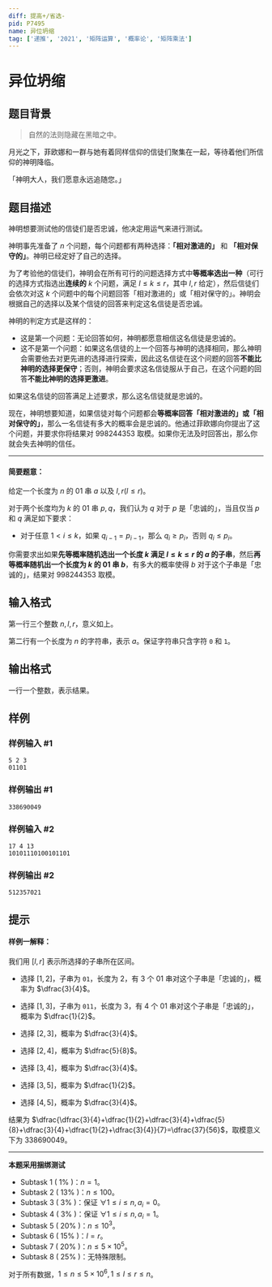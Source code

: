 ```yaml
---
diff: 提高+/省选-
pid: P7495
name: 异位坍缩
tag: ['递推', '2021', '矩阵运算', '概率论', '矩阵乘法']
---
```

# 异位坍缩
## 题目背景

>自然的法则隐藏在黑暗之中。

月光之下，菲欧娜和一群与她有着同样信仰的信徒们聚集在一起，等待着他们所信仰的神明降临。

「神明大人，我们愿意永远追随您。」
## 题目描述

神明想要测试他的信徒们是否忠诚，他决定用运气来进行测试。

神明事先准备了 $n$ 个问题，每个问题都有两种选择：**「相对激进的」** 和 **「相对保守的」**。神明已经定好了自己的选择。

为了考验他的信徒们，神明会在所有可行的问题选择方式中**等概率选出一种**（可行的选择方式指选出**连续的** $k$ 个问题，满足 $l\leq k\leq r$，其中 $l,r$ 给定），然后信徒们会依次对这 $k$ 个问题中的每个问题回答「相对激进的」或「相对保守的」。神明会根据自己的选择以及某个信徒的回答来判定这名信徒是否忠诚。

神明的判定方式是这样的：

+ 这是第一个问题：无论回答如何，神明都愿意相信这名信徒是忠诚的。
+ 这不是第一个问题：如果这名信徒的上一个回答与神明的选择相同，那么神明会需要他去对更先进的选择进行探索，因此这名信徒在这个问题的回答**不能比神明的选择更保守**；否则，神明会要求这名信徒服从于自己，在这个问题的回答**不能比神明的选择更激进**。

如果这名信徒的回答满足上述要求，那么这名信徒就是忠诚的。

现在，神明想要知道，如果信徒对每个问题都会**等概率回答「相对激进的」或「相对保守的」**，那么一名信徒有多大的概率会是忠诚的。他通过菲欧娜向你提出了这个问题，并要求你将结果对 $998244353$ 取模。如果你无法及时回答出，那么你就会失去神明的信任。

------------

#### 简要题意：

给定一个长度为 $n$ 的 01 串 $a$ 以及 $l,r(l\leq r)$。

对于两个长度均为 $k$ 的 01 串 $p,q$，我们认为 $q$ 对于 $p$ 是「忠诚的」，当且仅当 $p$ 和 $q$ 满足如下要求：

+ 对于任意 $1<i\leq k$，如果 $q_{i-1}=p_{i-1}$，那么 $q_i\geq p_i$，否则 $q_i\leq p_i$。

你需要求出如果**先等概率随机选出一个长度 $k$ 满足 $l\leq k\leq r$ 的 $a$ 的子串**，然后**再等概率随机出一个长度为 $k$ 的 01 串 $b$**，有多大的概率使得 $b$ 对于这个子串是「忠诚的」，结果对 $998244353$ 取模。
## 输入格式

第一行三个整数 $n,l,r$，意义如上。

第二行有一个长度为 $n$ 的字符串，表示 $a$。保证字符串只含字符 `0` 和 `1`。
## 输出格式

一行一个整数，表示结果。
## 样例

### 样例输入 #1
```
5 2 3
01101

```
### 样例输出 #1
```
338690049
```
### 样例输入 #2
```
17 4 13
10101110100101101

```
### 样例输出 #2
```
512357021
```
## 提示

#### 样例一解释：

我们用 $\left[l,r\right]$ 表示所选择的子串所在区间。

+ 选择 $\left[1,2\right]$，子串为 `01`，长度为 $2$，有 $3$ 个 01 串对这个子串是「忠诚的」，概率为 $\dfrac{3}{4}$。
+ 选择 $\left[1,3\right]$，子串为 `011`，长度为 $3$，有 $4$ 个 01 串对这个子串是「忠诚的」，概率为 $\dfrac{1}{2}$。
+ 选择 $\left[2,3\right]$，概率为 $\dfrac{3}{4}$。

+ 选择 $\left[2,4\right]$，概率为 $\dfrac{5}{8}$。
+ 选择 $\left[3,4\right]$，概率为 $\dfrac{3}{4}$。
+ 选择 $\left[3,5\right]$，概率为 $\dfrac{1}{2}$。
+ 选择 $\left[4,5\right]$，概率为 $\dfrac{3}{4}$。

结果为 $\dfrac{\dfrac{3}{4}+\dfrac{1}{2}+\dfrac{3}{4}+\dfrac{5}{8}+\dfrac{3}{4}+\dfrac{1}{2}+\dfrac{3}{4}}{7}=\dfrac{37}{56}$，取模意义下为 $338690049$。

------------

**本题采用捆绑测试**

+ Subtask 1 ( $1\%$ )：$n=1$。
+ Subtask 2 ( $13\%$ )：$n\leq100$。
+ Subtask 3 ( $3\%$ )：保证 $\forall1\leq i\leq n,a_i=0$。
+ Subtask 4 ( $3\%$ )：保证 $\forall1\leq i\leq n,a_i=1$。
+ Subtask 5 ( $20\%$ )：$n\leq10^3$。
+ Subtask 6 ( $15\%$ )：$l=r$。
+ Subtask 7 ( $20\%$ )：$n\leq 5\times 10^5$。
+ Subtask 8 ( $25\%$ )：无特殊限制。

对于所有数据，$1\leq n\leq5\times 10^6,1\leq l\leq r\leq n$。
